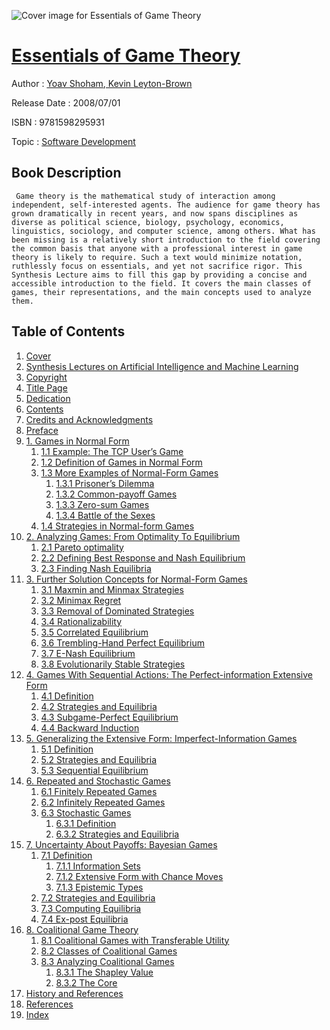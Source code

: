 ![Cover image for Essentials of Game Theory](https://imgdetail.ebookreading.net/cover/cover/software_development/EB9781598295931.jpg)

[Essentials of Game Theory](https://ebookreading.net/view/book/Essentials+of+Game+Theory-EB9781598295931_1.html "Essentials of Game Theory")
====================================================================================================================

Author : [Yoav Shoham](https://ebookreading.net/search/author/Yoav+Shoham),[ Kevin Leyton-Brown](https://ebookreading.net/search/author/+Kevin+Leyton-Brown)

Release Date : 2008/07/01

ISBN : 9781598295931

Topic : [Software Development](https://ebookreading.net/search/category/software-development)

Book Description
-----------------

     Game theory is the mathematical study of interaction among independent, self-interested agents. The audience for game theory has grown dramatically in recent years, and now spans disciplines as diverse as political science, biology, psychology, economics, linguistics, sociology, and computer science, among others. What has been missing is a relatively short introduction to the field covering the common basis that anyone with a professional interest in game theory is likely to require. Such a text would minimize notation, ruthlessly focus on essentials, and yet not sacrifice rigor. This Synthesis Lecture aims to fill this gap by providing a concise and accessible introduction to the field. It covers the main classes of games, their representations, and the main concepts used to analyze them.                 
Table of Contents
-----------------

1. [Cover](https://ebookreading.net/view/book/Essentials+of+Game+Theory-EB9781598295931_1.html)
1. [Synthesis Lectures on Artificial Intelligence and Machine Learning](https://ebookreading.net/view/book/Essentials+of+Game+Theory-EB9781598295931_3.html)
1. [Copyright](https://ebookreading.net/view/book/Essentials+of+Game+Theory-EB9781598295931_4.html)
1. [Title Page](https://ebookreading.net/view/book/Essentials+of+Game+Theory-EB9781598295931_5.html)
1. [Dedication](https://ebookreading.net/view/book/Essentials+of+Game+Theory-EB9781598295931_7.html)
1. [Contents](https://ebookreading.net/view/book/Essentials+of+Game+Theory-EB9781598295931_8.html)
1. [Credits and Acknowledgments](https://ebookreading.net/view/book/Essentials+of+Game+Theory-EB9781598295931_9.html)
1. [Preface](https://ebookreading.net/view/book/Essentials+of+Game+Theory-EB9781598295931_10.html)
1. [1. Games in Normal Form](https://ebookreading.net/view/book/Essentials+of+Game+Theory-EB9781598295931_11.html)
    1. [1.1 Example: The TCP User’s Game](https://ebookreading.net/view/book/Essentials+of+Game+Theory-EB9781598295931_11.html#ch1.1)
    1. [1.2 Definition of Games in Normal Form](https://ebookreading.net/view/book/Essentials+of+Game+Theory-EB9781598295931_11.html#ch1.2)
    1. [1.3 More Examples of Normal-Form Games](https://ebookreading.net/view/book/Essentials+of+Game+Theory-EB9781598295931_11.html#ch1.3)
        1. [1.3.1 Prisoner’s Dilemma](https://ebookreading.net/view/book/Essentials+of+Game+Theory-EB9781598295931_11.html#ch1.3.1)
        1. [1.3.2 Common-payoff Games](https://ebookreading.net/view/book/Essentials+of+Game+Theory-EB9781598295931_11.html#ch1.3.2)
        1. [1.3.3 Zero-sum Games](https://ebookreading.net/view/book/Essentials+of+Game+Theory-EB9781598295931_11.html#ch1.3.3)
        1. [1.3.4 Battle of the Sexes](https://ebookreading.net/view/book/Essentials+of+Game+Theory-EB9781598295931_11.html#ch1.3.4)
    1. [1.4 Strategies in Normal-form Games](https://ebookreading.net/view/book/Essentials+of+Game+Theory-EB9781598295931_11.html#ch1.4)
1. [2. Analyzing Games: From Optimality To Equilibrium](https://ebookreading.net/view/book/Essentials+of+Game+Theory-EB9781598295931_12.html)
    1. [2.1 Pareto optimality](https://ebookreading.net/view/book/Essentials+of+Game+Theory-EB9781598295931_12.html#ch2.1)
    1. [2.2 Defining Best Response and Nash Equilibrium](https://ebookreading.net/view/book/Essentials+of+Game+Theory-EB9781598295931_12.html#ch2.2)
    1. [2.3 Finding Nash Equilibria](https://ebookreading.net/view/book/Essentials+of+Game+Theory-EB9781598295931_12.html#ch2.3)
1. [3. Further Solution Concepts for Normal-Form Games](https://ebookreading.net/view/book/Essentials+of+Game+Theory-EB9781598295931_13.html)
    1. [3.1 Maxmin and Minmax Strategies](https://ebookreading.net/view/book/Essentials+of+Game+Theory-EB9781598295931_13.html#ch3.1)
    1. [3.2 Minimax Regret](https://ebookreading.net/view/book/Essentials+of+Game+Theory-EB9781598295931_13.html#ch3.2)
    1. [3.3 Removal of Dominated Strategies](https://ebookreading.net/view/book/Essentials+of+Game+Theory-EB9781598295931_13.html#ch3.3)
    1. [3.4 Rationalizability](https://ebookreading.net/view/book/Essentials+of+Game+Theory-EB9781598295931_13.html#ch3.4)
    1. [3.5 Correlated Equilibrium](https://ebookreading.net/view/book/Essentials+of+Game+Theory-EB9781598295931_13.html#ch3.5)
    1. [3.6 Trembling-Hand Perfect Equilibrium](https://ebookreading.net/view/book/Essentials+of+Game+Theory-EB9781598295931_13.html#ch3.6)
    1. [3.7 E-Nash Equilibrium](https://ebookreading.net/view/book/Essentials+of+Game+Theory-EB9781598295931_13.html#ch3.7)
    1. [3.8 Evolutionarily Stable Strategies](https://ebookreading.net/view/book/Essentials+of+Game+Theory-EB9781598295931_13.html#ch3.8)
1. [4. Games With Sequential Actions: The Perfect-information Extensive Form](https://ebookreading.net/view/book/Essentials+of+Game+Theory-EB9781598295931_14.html)
    1. [4.1 Definition](https://ebookreading.net/view/book/Essentials+of+Game+Theory-EB9781598295931_14.html#ch4.1)
    1. [4.2 Strategies and Equilibria](https://ebookreading.net/view/book/Essentials+of+Game+Theory-EB9781598295931_14.html#ch4.2)
    1. [4.3 Subgame-Perfect Equilibrium](https://ebookreading.net/view/book/Essentials+of+Game+Theory-EB9781598295931_14.html#ch4.3)
    1. [4.4 Backward Induction](https://ebookreading.net/view/book/Essentials+of+Game+Theory-EB9781598295931_14.html#ch4.4)
1. [5. Generalizing the Extensive Form: Imperfect-Information Games](https://ebookreading.net/view/book/Essentials+of+Game+Theory-EB9781598295931_15.html)
    1. [5.1 Definition](https://ebookreading.net/view/book/Essentials+of+Game+Theory-EB9781598295931_15.html#ch5.1)
    1. [5.2 Strategies and Equilibria](https://ebookreading.net/view/book/Essentials+of+Game+Theory-EB9781598295931_15.html#ch5.2)
    1. [5.3 Sequential Equilibrium](https://ebookreading.net/view/book/Essentials+of+Game+Theory-EB9781598295931_15.html#ch5.3)
1. [6. Repeated and Stochastic Games](https://ebookreading.net/view/book/Essentials+of+Game+Theory-EB9781598295931_16.html)
    1. [6.1 Finitely Repeated Games](https://ebookreading.net/view/book/Essentials+of+Game+Theory-EB9781598295931_16.html#ch6.1)
    1. [6.2 Infinitely Repeated Games](https://ebookreading.net/view/book/Essentials+of+Game+Theory-EB9781598295931_16.html#ch6.2)
    1. [6.3 Stochastic Games](https://ebookreading.net/view/book/Essentials+of+Game+Theory-EB9781598295931_16.html#ch6.3)
        1. [6.3.1 Definition](https://ebookreading.net/view/book/Essentials+of+Game+Theory-EB9781598295931_16.html#ch6.3.1)
        1. [6.3.2 Strategies and Equilibria](https://ebookreading.net/view/book/Essentials+of+Game+Theory-EB9781598295931_16.html#ch6.3.2)
1. [7. Uncertainty About Payoffs: Bayesian Games](https://ebookreading.net/view/book/Essentials+of+Game+Theory-EB9781598295931_17.html)
    1. [7.1 Definition](https://ebookreading.net/view/book/Essentials+of+Game+Theory-EB9781598295931_17.html#ch7.1)
        1. [7.1.1 Information Sets](https://ebookreading.net/view/book/Essentials+of+Game+Theory-EB9781598295931_17.html#ch7.1.1)
        1. [7.1.2 Extensive Form with Chance Moves](https://ebookreading.net/view/book/Essentials+of+Game+Theory-EB9781598295931_17.html#ch7.1.2)
        1. [7.1.3 Epistemic Types](https://ebookreading.net/view/book/Essentials+of+Game+Theory-EB9781598295931_17.html#ch7.1.3)
    1. [7.2 Strategies and Equilibria](https://ebookreading.net/view/book/Essentials+of+Game+Theory-EB9781598295931_17.html#ch7.2)
    1. [7.3 Computing Equilibria](https://ebookreading.net/view/book/Essentials+of+Game+Theory-EB9781598295931_17.html#ch7.3)
    1. [7.4 Ex-post Equilibria](https://ebookreading.net/view/book/Essentials+of+Game+Theory-EB9781598295931_17.html#ch7.4)
1. [8. Coalitional Game Theory](https://ebookreading.net/view/book/Essentials+of+Game+Theory-EB9781598295931_18.html)
    1. [8.1 Coalitional Games with Transferable Utility](https://ebookreading.net/view/book/Essentials+of+Game+Theory-EB9781598295931_18.html#ch8.1)
    1. [8.2 Classes of Coalitional Games](https://ebookreading.net/view/book/Essentials+of+Game+Theory-EB9781598295931_18.html#ch8.2)
    1. [8.3 Analyzing Coalitional Games](https://ebookreading.net/view/book/Essentials+of+Game+Theory-EB9781598295931_18.html#ch8.3)
        1. [8.3.1 The Shapley Value](https://ebookreading.net/view/book/Essentials+of+Game+Theory-EB9781598295931_18.html#ch8.3.1)
        1. [8.3.2 The Core](https://ebookreading.net/view/book/Essentials+of+Game+Theory-EB9781598295931_18.html#ch8.3.2)
1. [History and References](https://ebookreading.net/view/book/Essentials+of+Game+Theory-EB9781598295931_19.html)
1. [References](https://ebookreading.net/view/book/Essentials+of+Game+Theory-EB9781598295931_20.html)
1. [Index](https://ebookreading.net/view/book/Essentials+of+Game+Theory-EB9781598295931_21.html)
